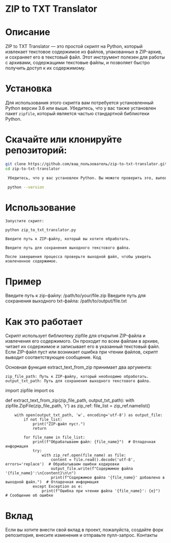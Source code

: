 # ZIP to TXT Translator

# Описание

ZIP to TXT Translator — это простой скрипт на Python, который извлекает текстовое содержимое из файлов, упакованных в ZIP-архив, и сохраняет его в текстовый файл. Этот инструмент полезен для работы с архивами, содержащими текстовые файлы, и позволяет быстро получить доступ к их содержимому.

# Установка

Для использования этого скрипта вам потребуется установленный Python версии 3.6 или выше. Убедитесь, что у вас также установлен пакет `zipfile`, который является частью стандартной библиотеки Python.

# Скачайте или клонируйте репозиторий:

   ```bash
   git clone https://github.com/ваш_пользователь/zip-to-txt-translator.git
   cd zip-to-txt-translator

    Убедитесь, что у вас установлен Python. Вы можете проверить это, выполнив:

    python --version 
  ```
# Использование

    Запустите скрипт:

    python zip_to_txt_translator.py

    Введите путь к ZIP-файлу, который вы хотите обработать.

    Введите путь для сохранения выходного текстового файла.

    После завершения процесса проверьте выходной файл, чтобы увидеть извлеченное содержимое.

# Пример

Введите путь к zip-файлу: /path/to/your/file.zip
Введите путь для сохранения выходного txt-файла: /path/to/output/file.txt

# Как это работает

Скрипт использует библиотеку zipfile для открытия ZIP-файла и извлечения его содержимого. Он проходит по всем файлам в архиве, читает их содержимое и записывает его в указанный текстовый файл. Если ZIP-файл пуст или возникает ошибка при чтении файлов, скрипт выводит соответствующее сообщение.
Код

Основная функция extract_text_from_zip принимает два аргумента:

    zip_file_path: Путь к ZIP-файлу, который необходимо обработать.
    output_txt_path: Путь для сохранения выходного текстового файла.

import zipfile
import os

def extract_text_from_zip(zip_file_path, output_txt_path):
    with zipfile.ZipFile(zip_file_path, 'r') as zip_ref:
        file_list = zip_ref.namelist()
        
        with open(output_txt_path, 'w', encoding='utf-8') as output_file:
            if not file_list:
                print("ZIP-файл пуст.")
                return
            
            for file_name in file_list:
                print(f"Обрабатываем файл: {file_name}")  # Отладочная информация
                try:
                    with zip_ref.open(file_name) as file:
                        content = file.read().decode('utf-8', errors='replace')  # Обрабатываем ошибки кодировки
                        output_file.write(f"Содержимое файла '{file_name}':\n{content}\n\n")
                        print(f"Содержимое файла '{file_name}' добавлено в выходной файл.")  # Отладочная информация
                except Exception as e:
                    print(f"Ошибка при чтении файла '{file_name}': {e}")  # Сообщение об ошибке


# Вклад

Если вы хотите внести свой вклад в проект, пожалуйста, создайте форк репозитория, внесите изменения и отправьте пулл-запрос.
Контакты
